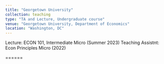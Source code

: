 ```yaml
---
title: "Georgetown University"
collection: teaching
type: "TA and Lecture, Undergraduate course"
venue: "Georgetown University, Department of Economics"
location: "Washington, DC"
---
```


Lecture: ECON 101, Intermediate Micro (Summer 2023)
Teaching Assistnt: Econ Principles Micro (2022)

======



